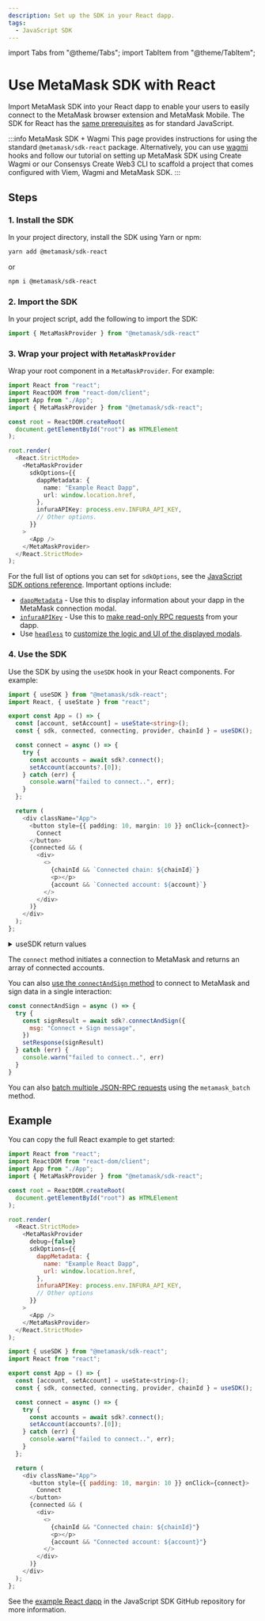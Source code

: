```yaml
---
description: Set up the SDK in your React dapp.
tags:
  - JavaScript SDK
---
```


import Tabs from "@theme/Tabs";
import TabItem from "@theme/TabItem";

# Use MetaMask SDK with React

Import MetaMask SDK into your React dapp to enable your users to
easily connect to the MetaMask browser extension and MetaMask Mobile.
The SDK for React has the [same prerequisites](../index.md#prerequisites) as for standard JavaScript.

:::info MetaMask SDK + Wagmi
This page provides instructions for using the standard `@metamask/sdk-react` package.
Alternatively, you can use [wagmi](https://wagmi.sh/) hooks and follow our tutorial on setting up MetaMask SDK using Create Wagmi or our Consensys Create Web3 CLI to scaffold a project that comes configured with Viem, Wagmi and MetaMask SDK.
:::

## Steps

### 1. Install the SDK

In your project directory, install the SDK using Yarn or npm:

```bash
yarn add @metamask/sdk-react
```

or

```bash
npm i @metamask/sdk-react
```

### 2. Import the SDK

In your project script, add the following to import the SDK:

```typescript title="index.tsx"
import { MetaMaskProvider } from "@metamask/sdk-react"
```

### 3. Wrap your project with `MetaMaskProvider`

Wrap your root component in a `MetaMaskProvider`.
For example:

```typescript title="index.tsx"
import React from "react";
import ReactDOM from "react-dom/client";
import App from "./App";
import { MetaMaskProvider } from "@metamask/sdk-react";

const root = ReactDOM.createRoot(
  document.getElementById("root") as HTMLElement
);

root.render(
  <React.StrictMode>
    <MetaMaskProvider
      sdkOptions={{
        dappMetadata: {
          name: "Example React Dapp",
          url: window.location.href,
        },
        infuraAPIKey: process.env.INFURA_API_KEY,
        // Other options.
      }}
    >
      <App />
    </MetaMaskProvider>
  </React.StrictMode>
);
```

For the full list of options you can set for `sdkOptions`, see the
[JavaScript SDK options reference](../../../../reference/sdk-js-options.md).
Important options include:

- [`dappMetadata`](../../../../reference/sdk-js-options.md#dappmetadata) - Use this to display information
  about your dapp in the MetaMask connection modal.
- [`infuraAPIKey`](../../../../reference/sdk-js-options.md#infuraapikey) - Use this to
  [make read-only RPC requests](../../../../how-to/javascript/make-read-only-requests.md) from your dapp.
- Use [`headless`](../../../../reference/sdk-js-options.md#headless) to [customize the logic and UI of
  the displayed modals](../../../../how-to/javascript/display/custom-modals.md).

### 4. Use the SDK

Use the SDK by using the `useSDK` hook in your React components.
For example:

```typescript title="App.tsx"
import { useSDK } from "@metamask/sdk-react";
import React, { useState } from "react";

export const App = () => {
  const [account, setAccount] = useState<string>();
  const { sdk, connected, connecting, provider, chainId } = useSDK();

  const connect = async () => {
    try {
      const accounts = await sdk?.connect();
      setAccount(accounts?.[0]);
    } catch (err) {
      console.warn("failed to connect..", err);
    }
  };

  return (
    <div className="App">
      <button style={{ padding: 10, margin: 10 }} onClick={connect}>
        Connect
      </button>
      {connected && (
        <div>
          <>
            {chainId && `Connected chain: ${chainId}`}
            <p></p>
            {account && `Connected account: ${account}`}
          </>
        </div>
      )}
    </div>
  );
};
```

<details>
<summary>useSDK return values</summary>
<p>

- `sdk`: Main SDK object that facilitates connection and actions related to MetaMask.
- `connected`: Boolean value indicating if the dapp is connected to MetaMask.
- `connecting`: Boolean value indicating if a connection is in process.
- `provider`: The provider object which can be used for lower-level interactions with the Ethereum blockchain.
- `chainId`: Currently connected blockchain's chain ID.

</p>
</details>

The `connect` method initiates a connection to MetaMask and returns an array of connected accounts.

You can also [use the `connectAndSign` method](../../../../how-to/javascript/sign-data/connect-and-sign.md) to
connect to MetaMask and sign data in a single interaction:

```js
const connectAndSign = async () => {
  try {
    const signResult = await sdk?.connectAndSign({
      msg: "Connect + Sign message",
    })
    setResponse(signResult)
  } catch (err) {
    console.warn("failed to connect..", err)
  }
}
```

You can also [batch multiple JSON-RPC requests](../../../../how-to/javascript/batch-json-rpc-requests.md) using the
`metamask_batch` method.

## Example

You can copy the full React example to get started:

<Tabs>
<TabItem value="Root component">

```javascript title="index.tsx"
import React from "react";
import ReactDOM from "react-dom/client";
import App from "./App";
import { MetaMaskProvider } from "@metamask/sdk-react";

const root = ReactDOM.createRoot(
  document.getElementById("root") as HTMLElement
);

root.render(
  <React.StrictMode>
    <MetaMaskProvider
      debug={false}
      sdkOptions={{
        dappMetadata: {
          name: "Example React Dapp",
          url: window.location.href,
        },
        infuraAPIKey: process.env.INFURA_API_KEY,
        // Other options
      }}
    >
      <App />
    </MetaMaskProvider>
  </React.StrictMode>
);
```

</TabItem>
<TabItem value="React component">

```javascript title="App.tsx"
import { useSDK } from "@metamask/sdk-react";
import React from "react";

export const App = () => {
  const [account, setAccount] = useState<string>();
  const { sdk, connected, connecting, provider, chainId } = useSDK();

  const connect = async () => {
    try {
      const accounts = await sdk?.connect();
      setAccount(accounts?.[0]);
    } catch (err) {
      console.warn("failed to connect..", err);
    }
  };

  return (
    <div className="App">
      <button style={{ padding: 10, margin: 10 }} onClick={connect}>
        Connect
      </button>
      {connected && (
        <div>
          <>
            {chainId && "Connected chain: ${chainId}"}
            <p></p>
            {account && "Connected account: ${account}"}
          </>
        </div>
      )}
    </div>
  );
};
```

</TabItem>
</Tabs>

See the [example React dapp](https://github.com/MetaMask/metamask-sdk/tree/main/packages/examples/create-react-app)
in the JavaScript SDK GitHub repository for more information.
